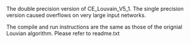 The double precision version of CE_Louvain_V5_1. The single precision version caused overflows on very large input networks. 

The compile and run instructions are the same as those of the orignial Louvian algorithm. Please refer to readme.txt
